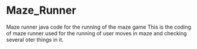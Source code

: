 # Maze_Runner
Maze runner java code for the running of the maze game
This is the coding of maze runner used for the running of user moves in maze and checking several oter things in it.
